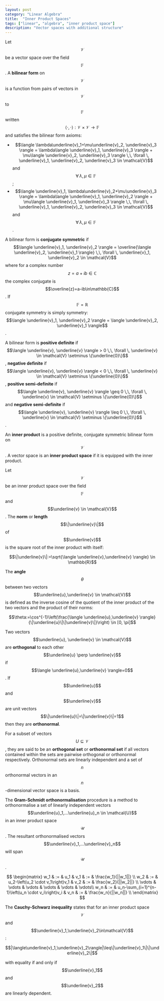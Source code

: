 ```yaml
---
layout: post
category: "Linear Algebra"
title:  "Inner Product Spaces"
tags: ["linear", "algebra", "inner product space"]
description: "Vector spaces with additional structure"
---
```


Let $$\mathcal{V}$$ be a vector space over the field $$\mathbb{F}$$. A **bilinear form** on $$\mathcal{V}$$ is a function from pairs of vectors in $$\mathcal{V}$$ to $$\mathbb{F}$$ written $$\langle \cdot, \cdot \rangle : \mathcal{V}\times\mathcal{V} \rightarrow \mathbb{F}$$ and satisfies the bilinear form axioms:
- $$\langle \lambda\underline{v}_1+\mu\underline{v}_2, \underline{v}_3 \rangle = \lambda\langle \underline{v}_1, \underline{v}_3 \rangle + \mu\langle \underline{v}_2, \underline{v}_3 \rangle \,\, \forall \, \underline{v}_1, \underline{v}_2, \underline{v}_3 \in \mathcal{V}$$ and $$\forall \, \lambda, \mu \in \mathbb{F}$$;
- $$\langle \underline{v}_1, \lambda\underline{v}_2+\mu\underline{v}_3 \rangle = \lambda\langle \underline{v}_1, \underline{v}_2 \rangle + \mu\langle \underline{v}_1, \underline{v}_3 \rangle \,\, \forall \, \underline{v}_1, \underline{v}_2, \underline{v}_3 \in \mathcal{V}$$ and $$\forall \, \lambda, \mu \in \mathbb{F}$$.

A bilinear form is **conjugate symmetric** if $$\langle \underline{v}_1, \underline{v}_2 \rangle = \overline{\langle \underline{v}_2, \underline{v}_1 \rangle} \,\, \forall \, \underline{v}_1, \underline{v}_2 \in \mathcal{V}$$ where for a complex number $$z=a+ib\in\mathbb{C}$$ the complex conjugate is $$\overline{z}=a-ib\in\mathbb{C}$$. If $$\mathbb{F}=\mathbb{R}$$ conjugate symmetry is simply symmetry: $$\langle \underline{v}_1, \underline{v}_2 \rangle = \langle \underline{v}_2, \underline{v}_1 \rangle$$.

A bilinear form is **positive definite** if $$\langle \underline{v}, \underline{v} \rangle > 0 \,\, \forall \, \underline{v} \in \mathcal{V} \setminus \{\underline{0}\}$$, **negative definite** if $$\langle \underline{v}, \underline{v} \rangle < 0 \,\, \forall \, \underline{v} \in \mathcal{V} \setminus \{\underline{0}\}$$, **positive semi-definite** if $$\langle \underline{v}, \underline{v} \rangle \geq 0 \,\, \forall \, \underline{v} \in \mathcal{V} \setminus \{\underline{0}\}$$ and **negative semi-definite** if $$\langle \underline{v}, \underline{v} \rangle \leq 0 \,\, \forall \, \underline{v} \in \mathcal{V} \setminus \{\underline{0}\}$$.

An **inner product** is a positive definite, conjugate symmetric bilinear form on $$\mathcal{V}$$. A vector space is an **inner product space** if it is equipped with the inner product.

Let $$\mathcal{V}$$ be an inner product space over the field $$\mathbb{F}$$ and $$\underline{v} \in \mathcal{V}$$. The **norm** or **length** $$\|\underline{v}\|$$ of $$\underline{v}$$ is the square root of the inner product with itself:

$$\|\underline{v}\|:=\sqrt{\langle \underline{v},\underline{v} \rangle} \in \mathbb{R}$$

The **angle** $$\theta$$ between two vectors $$\underline{u},\underline{v} \in \mathcal{V}$$ is defined as the inverse cosine of the quotient of the inner product of the two vectors and the product of their norms:

$$\theta:=\cos^{-1}\left(\frac{\langle \underline{u},\underline{v} \rangle}{\|\underline{u}\|\|\underline{v}\|}\right) \in [0, \pi]$$

Two vectors $$\underline{u}, \underline{v} \in \mathcal{V}$$ are **orthogonal** to each other $$\underline{u} \perp \underline{v}$$ if $$\langle \underline{u},\underline{v} \rangle=0$$. If $$\underline{u}$$ and  $$\underline{v}$$ are unit vectors $$\|\underline{u}\|=\|\underline{v}\|=1$$ then they are **orthonormal**.

For a subset of vectors $$U \subseteq \mathcal{V}$$, they are said to be an **orthogonal set** or **orthonormal set** if all vectors contained within the sets are pairwise orthogonal or orthonormal respectively. Orthonormal sets are linearly independent and a set of $$n$$ orthonormal vectors in an $$n$$-dimensional vector space is a basis.

The **Gram-Schmidt orthonormalisation** procedure is a method to orthonormalise a set of linearly independent vectors $$\underline{u}_1,...\underline{u}_n \in \mathcal{U}$$ in an inner product space $$\mathcal{U}$$. The resultant orthonormalised vectors $$\underline{v}_1,...\underline{v}_n$$ will span $$\mathcal{U}$$.

$$
\begin{matrix}
w_1 & := & u_1 & v_1 & := & \frac{w_1}{||w_1||} \\
w_2 & := & u_2-\left(u_2 \cdot v_1\right)v_1 & v_2 & := & \frac{w_2}{||w_2||} \\
\vdots & \vdots & \vdots & \vdots & \vdots & \vdots\\
w_n & := & u_n-\sum_{i=1}^{n-1}\left(u_n \cdot v_i\right)v_i & v_n & := & \frac{w_n}{||w_n||} \\
\end{matrix}
$$

The **Cauchy-Schwarz inequality** states that for an inner product space $$\mathcal{V}$$ and $$\underline{v}_1,\underline{v}_2\in\mathcal{V}$$:

$$|\langle\underline{v}_1,\underline{v}_2\rangle|\leq\|\underline{v}_1\|\|\underline{v}_2\|$$

with equality if and only if $$\underline{v}_1$$ and $$\underline{v}_2$$ are linearly dependent.